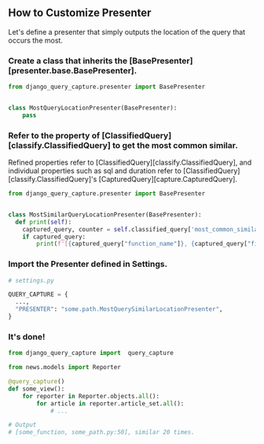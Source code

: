 ## How to Customize Presenter

Let's define a presenter that simply outputs the location of the query that occurs the most.

### Create a class that inherits the [BasePresenter][presenter.base.BasePresenter].

```python
from django_query_capture.presenter import BasePresenter


class MostQueryLocationPresenter(BasePresenter):
    pass
```

### Refer to the property of [ClassifiedQuery][classify.ClassifiedQuery] to get the most common similar.

Refined properties refer to [ClassifiedQuery][classify.ClassifiedQuery], and individual properties such as sql and duration refer to [ClassifiedQuery][classify.ClassifiedQuery]'s [CapturedQuery][capture.CapturedQuery].

```python
from django_query_capture.presenter import BasePresenter


class MostSimilarQueryLocationPresenter(BasePresenter):
  def print(self):
    captured_query, counter = self.classified_query['most_common_similar'][0]  # Get the counters of the most duplicated items. (Refer to typehint).
    if captured_query:
        print(f'[{captured_query["function_name"]}, {captured_query["file_name"]}:{captured_query["line_no"]}], duplicates {counter} times.')
```


### Import the Presenter defined in Settings.

```python
# settings.py

QUERY_CAPTURE = {
  ...,
  "PRESENTER": "some.path.MostQuerySimilarLocationPresenter",
}
```

### It's done!

```python
from django_query_capture import  query_capture

from news.models import Reporter

@query_capture()
def some_view():
    for reporter in Reporter.objects.all():
        for article in reporter.article_set.all():
            # ...

# Output
# [some_function, some_path.py:50], similar 20 times.
```
